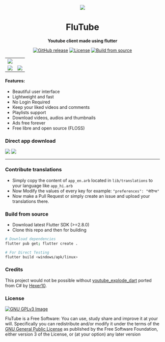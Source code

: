 <p align="center">
<img src="https://raw.githubusercontent.com/prateekmedia/flutube/main/assets/flutube.png">
</p>
<h1 align="center">FluTube</h1>
<p align="center"><b>Youtube client made using flutter</b></p>
<p align="center">
<a href="https://github.com/prateekmedia/flutube/releases"><img alt="GitHub release" src="https://img.shields.io/github/v/release/prateekmedia/flutube"/></a> <a href="LICENSE"><img alt="License" src="https://img.shields.io/github/license/prateekmedia/flutube?color=blue"/></a> <a href="#build-from-source"><img alt="Build from source" src="https://img.shields.io/badge/Install Manually-git-blue"/></a>
</p>

<table>
    <tr>
        <td colspan=2>
            <img src="https://github.com/prateekmedia/flutube/blob/main/assets/screenshots/linux_1.jpg?raw=true"/>
        </td>
    </tr>
    <tr>
        <td>
        <img src="https://github.com/prateekmedia/flutube/blob/main/assets/screenshots/linux_2.jpg?raw=true"/>
        </td>
        <td>
        <img src="https://github.com/prateekmedia/flutube/blob/main/assets/screenshots/linux_3.jpg?raw=true"/>
        </td>
    </tr>
</table>

<h4>Features:</h4>
<ul>
    <li>Beautiful user interface</li>
    <li>Lightweight and fast</li>
    <li>No Login Required</li>
    <li>Keep your liked videos and comments</li>
    <li>Playlists support</li>
    <li>Download videos, audios and thumbnails</li>
    <li>Ads free forever</li>
    <li>Free libre and open source (FLOSS)</li>
</ul>

### Direct app download

<a href="https://github.com/prateekmedia/flutube/releases/latest/"><img src="https://img.shields.io/badge/Download latest version-indigo?style=for-the-badge&logo=Github"/></a>  <a href="https://github.com/prateekmedia/flutube/releases/continuous/"><img src="https://img.shields.io/badge/Download nightly build-157?style=for-the-badge&logo=Github"/></a>

---

### Contribute translations

- Simply copy the content of `app_en.arb` located in `lib/translations` to your language like `app_hi.arb`
- Now Modify the values of every key for example:
`"preferences": "सेटिंग्स"`
- Now make a Pull Request or simply create an issue and upload your translations there.

### Build from source

- Download latest Flutter SDK (>=2.8.0)
- Clone this repo and then for building

```bash
# Download dependencies
flutter pub get; flutter create .

# For Direct Testing
flutter build <windows/apk/linux>
```

### Credits

This project would not be possible without [youtube_explode_dart](https://github.com/Hexer10/youtube_explode_dart/) ported from C# by [Hexer10](https://github.com/Hexer10).

### License

[![GNU GPLv3 Image](https://www.gnu.org/graphics/gplv3-127x51.png)](https://www.gnu.org/licenses/gpl-3.0.en.html)

FluTube is a Free Software: You can use, study share and improve it at your
will. Specifically you can redistribute and/or modify it under the terms of the
[GNU General Public License](https://www.gnu.org/licenses/gpl.html) as
published by the Free Software Foundation, either version 3 of the License, or
(at your option) any later version
